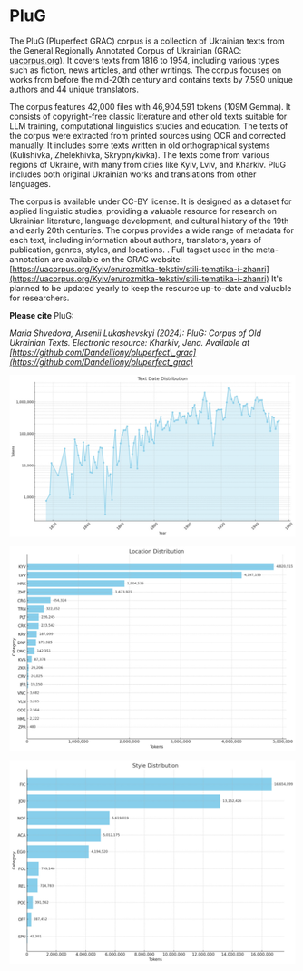 # PluG


The PluG (Pluperfect GRAC) corpus is a collection of Ukrainian texts from the General Regionally Annotated Corpus of Ukrainian (GRAC: [uacorpus.org](uacorpus.org)). It covers texts from 1816 to 1954, including various types such as fiction, news articles, and other writings. The corpus focuses on works from before the mid-20th century and contains texts by 7,590 unique authors and 44 unique translators.

The corpus features 42,000 files with 46,904,591 tokens (109M Gemma). It consists of copyright-free classic literature and other old texts suitable for LLM training, computational linguistics studies and education. The texts of the corpus were extracted from printed sources using OCR and corrected manually. It includes some texts written in old orthographical systems (Kulishivka, Zhelekhivka, Skrypnykivka). The texts come from various regions of Ukraine, with many from cities like Kyiv, Lviv, and Kharkiv. PluG includes both original Ukrainian works and translations from other languages.

The corpus is available under CC-BY license. It is designed as a dataset for applied linguistic studies, providing a valuable resource for research on Ukrainian literature, language development, and cultural history of the 19th and early 20th centuries. The corpus provides a wide range of metadata for each text, including information about authors, translators, years of publication, genres, styles, and locations. . Full tagset used in the meta-annotation are available on the GRAC website: [https://uacorpus.org/Kyiv/en/rozmitka-tekstiv/stili-tematika-i-zhanri](https://uacorpus.org/Kyiv/en/rozmitka-tekstiv/stili-tematika-i-zhanri) It's planned to be updated yearly to keep the resource up-to-date and valuable for researchers.

**Please cite** PluG:

_Maria Shvedova, Arsenii Lukashevskyi (2024): PluG: Corpus of Old Ukrainian Texts. Electronic resource: Kharkiv, Jena. Available at [https://github.com/Dandelliony/pluperfect\_grac](https://github.com/Dandelliony/pluperfect_grac)_

  

  

![](Files/image.png)  

![](Files/image%202.png)  

![](Files/image%203.png)
